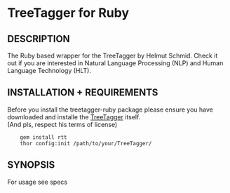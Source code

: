 TreeTagger for Ruby
===================

DESCRIPTION
-------------------
The Ruby based wrapper for the TreeTagger by Helmut Schmid.
Check it out if you are interested
in Natural Language Processing (NLP) and Human Language Technology (HLT).

INSTALLATION + REQUIREMENTS
-------------------
Before you install the treetagger-ruby package please ensure you have downloaded and installe the [TreeTagger](http://www.ims.uni-stuttgart.de/projekte/corplex/TreeTagger/) itself.  
(And pls, respect his terms of license)

		gem install rtt
		thor config:init /path/to/your/TreeTagger/
	
SYNOPSIS
-------------------
For usage see specs